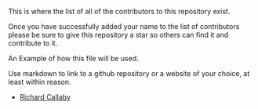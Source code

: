 This is where the list of all of the contributors to this repository exist.

Once you have successfully added your name to the list of contributors please be sure to give this repository a star so others can find it and contribute to it.

An Example of how this file will be used.

Use markdown to link to a github repository or a website of your choice, at least within reason.

- [Richard Callaby](http://richardcallaby.com)
